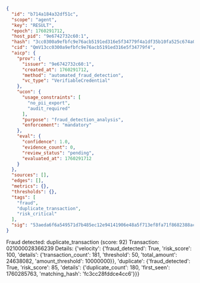 ```json
{
  "id": "b714a184a32df51c",
  "scope": "agent",
  "key": "RESULT",
  "epoch": 1760291712,
  "host_pid": "9e6742732c60:1",
  "hash": "3cc0300a9efbfc9e76acb5191ed316e5f34779f4a1df35b10fa525c674a0335f",
  "cid": "QmV13cc0300a9efbfc9e76acb5191ed316e5f34779f4",
  "aicp": {
    "prov": {
      "issuer": "9e6742732c60:1",
      "created_at": 1760291712,
      "method": "automated_fraud_detection",
      "vc_type": "VerifiableCredential"
    },
    "ucon": {
      "usage_constraints": [
        "no_pii_export",
        "audit_required"
      ],
      "purpose": "fraud_detection_analysis",
      "enforcement": "mandatory"
    },
    "eval": {
      "confidence": 1.0,
      "evidence_count": 0,
      "review_status": "pending",
      "evaluated_at": 1760291712
    }
  },
  "sources": [],
  "edges": [],
  "metrics": {},
  "thresholds": {},
  "tags": [
    "fraud",
    "duplicate_transaction",
    "risk_critical"
  ],
  "sig": "53aeda6f6a549571d7b485ec12e94141906e48a5f713ef8fa71f8682388ac33c"
}
```

Fraud detected: duplicate_transaction (score: 92)
Transaction: 021000028366239
Details: {'velocity': {'fraud_detected': True, 'risk_score': 100, 'details': {'transaction_count': 181, 'threshold': 50, 'total_amount': 24638082, 'amount_threshold': 10000000}}, 'duplicate': {'fraud_detected': True, 'risk_score': 85, 'details': {'duplicate_count': 180, 'first_seen': 1760285763, 'matching_hash': 'fc3cc28fddce4cc6'}}}
